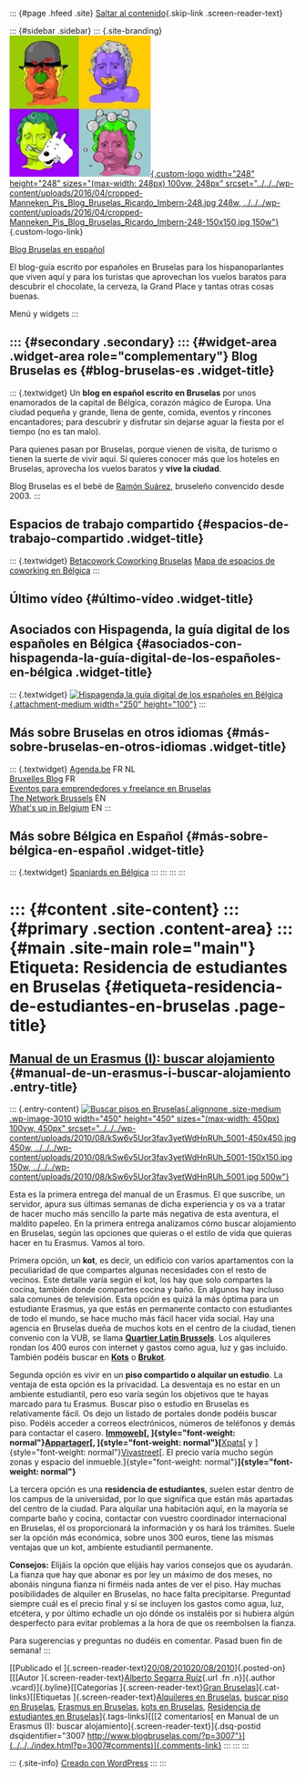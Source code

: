 ::: {#page .hfeed .site}
[Saltar al contenido](index.html#content){.skip-link
.screen-reader-text}

::: {#sidebar .sidebar}
::: {.site-branding}
[![](../../../wp-content/uploads/2016/04/cropped-Manneken_Pis_Blog_Bruselas_Ricardo_Imbern-248.jpg){.custom-logo
width="248" height="248" sizes="(max-width: 248px) 100vw, 248px"
srcset="../../../wp-content/uploads/2016/04/cropped-Manneken_Pis_Blog_Bruselas_Ricardo_Imbern-248.jpg 248w, ../../../wp-content/uploads/2016/04/cropped-Manneken_Pis_Blog_Bruselas_Ricardo_Imbern-248-150x150.jpg 150w"}](../../../index.html){.custom-logo-link}

[Blog Bruselas en español](../../../index.html)

El blog-guía escrito por españoles en Bruselas para los hispanoparlantes
que viven aquí y para los turistas que aprovechan los vuelos baratos
para descubrir el chocolate, la cerveza, la Grand Place y tantas otras
cosas buenas.

Menú y widgets
:::

::: {#secondary .secondary}
::: {#widget-area .widget-area role="complementary"}
Blog Bruselas es {#blog-bruselas-es .widget-title}
----------------

::: {.textwidget}
Un **blog en español escrito en Bruselas** por unos enamorados de la
capital de Bélgica, corazón mágico de Europa. Una ciudad pequeña y
grande, llena de gente, comida, eventos y rincones encantadores; para
descubrir y disfrutar sin dejarse aguar la fiesta por el tiempo (no es
tan malo).

Para quienes pasan por Bruselas, porque vienen de visita, de turismo o
tienen la suerte de vivir aquí. Sí quieres conocer más que los hoteles
en Bruselas, aprovecha los vuelos baratos y **vive la ciudad**.

Blog Bruselas es el bebé de [Ramón Suárez](http://www.ramonsuarez.com),
bruseleño convencido desde 2003.
:::

Espacios de trabajo compartido {#espacios-de-trabajo-compartido .widget-title}
------------------------------

::: {.textwidget}
[Betacowork Coworking Bruselas](http://www.betacowork.com) [Mapa de
espacios de coworking en Bélgica](http://coworkingbelgium.com)
:::

Último vídeo {#último-vídeo .widget-title}
------------

Asociados con Hispagenda, la guía digital de los españoles en Bélgica {#asociados-con-hispagenda-la-guía-digital-de-los-españoles-en-bélgica .widget-title}
---------------------------------------------------------------------

::: {.textwidget}
[![Hispagenda,la guía digital de los españoles en
Bélgica](../../../wp-content/uploads/2010/04/Hispagenda-250px.gif "Hispagenda, la guía digital de los españoles en Bélgica"){.attachment-medium
width="250" height="100"}](http://www.hispagenda.com)
:::

Más sobre Bruselas en otros idiomas {#más-sobre-bruselas-en-otros-idiomas .widget-title}
-----------------------------------

::: {.textwidget}
[Agenda.be](http://www.agenda.be) FR NL\
[Bruxelles Blog](http://www.bxlblog.be/) FR\
[Eventos para emprendedores y freelance en
Bruselas](http://www.betacowork.com/events/)\
[The Network
Brussels](http://groups.yahoo.com/group/TheNetworkBrussels/) EN\
[What\'s up in Belgium](http://www.whatsupin.be/) EN
:::

Más sobre Bélgica en Español {#más-sobre-bélgica-en-español .widget-title}
----------------------------

::: {.textwidget}
[Spaniards en Bélgica](http://www.spaniards.es/paises/belgica)
:::
:::
:::
:::

::: {#content .site-content}
::: {#primary .section .content-area}
::: {#main .site-main role="main"}
Etiqueta: Residencia de estudiantes en Bruselas {#etiqueta-residencia-de-estudiantes-en-bruselas .page-title}
===============================================

[Manual de un Erasmus (I): buscar alojamiento](../../../index.html?p=3007) {#manual-de-un-erasmus-i-buscar-alojamiento .entry-title}
--------------------------------------------------------------------------

::: {.entry-content}
[![Buscar pisos en
Bruselas](../../../wp-content/uploads/2010/08/kSw6v5Uor3fav3yetWdHnRUh_5001-450x450.jpg){.alignnone
.size-medium .wp-image-3010 width="450" height="450"
sizes="(max-width: 450px) 100vw, 450px"
srcset="../../../wp-content/uploads/2010/08/kSw6v5Uor3fav3yetWdHnRUh_5001-450x450.jpg 450w, ../../../wp-content/uploads/2010/08/kSw6v5Uor3fav3yetWdHnRUh_5001-150x150.jpg 150w, ../../../wp-content/uploads/2010/08/kSw6v5Uor3fav3yetWdHnRUh_5001.jpg 500w"}](http://www.blogbruselas.com/2010/08/buscar-piso-brusela.html/ksw6v5uor3fav3yetwdhnruh_500-2)

Esta es la primera entrega del manual de un Erasmus. El que suscribe, un
servidor, apura sus últimas semanas de dicha experiencia y os va a
tratar de hacer mucho más sencillo la parte más negativa de esta
aventura, el maldito papeleo. En la primera entrega analizamos cómo
buscar alojamiento en Bruselas, según las opciones que quieras o el
estilo de vida que quieras hacer en tu Erasmus. Vamos al toro.

Primera opción, un **kot**, es decir, un edificio con varios
apartamentos con la peculiaridad de que compartes algunas necesidades
con el resto de vecinos. Este detalle varía según el kot, los hay que
solo compartes la cocina, también donde compartes cocina y baño. En
algunos hay incluso sala comunes de televisión. Esta opción es quizá la
más óptima para un estudiante Erasmus, ya que estás en permanente
contacto con estudiantes de todo el mundo, se hace mucho más fácil hacer
vida social. Hay una agencia en Bruselas dueña de muchos kots en el
centro de la ciudad, tienen convenio con la VUB, se llama **[Quartier
Latin Brussels](http://www.qlb.irisnet.be/ql/EN/1.htm)**. Los alquileres
rondan los 400 euros con internet y gastos como agua, luz y gas
incluido. También podéis buscar en **[Kots](http://www.kots.be/kots/)**
o **[Brukot](http://www.brukot.be/)**.

Segunda opción es vivir en un **piso compartido o alquilar un estudio**.
La ventaja de esta opción es la privacidad. La desventaja es no estar en
un ambiente estudiantil, pero eso varía según los objetivos que te hayas
marcado para tu Erasmus. Buscar piso o estudio en Bruselas es
relativamente fácil. Os dejo un listado de portales donde podéis buscar
piso. Podéis acceder a correos electrónicos, números de teléfonos y
demás para contactar el casero. **[Immoweb](http://www.immoweb.be/en/)[,
]{style="font-weight: normal"}[Appartager](http://www.appartager.be/)[,
]{style="font-weight: normal"}[**[Xpats](http://xpats.spotter.be/en/default.aspx)[
y
]{style="font-weight: normal"}[Vivastreet](http://www.vivastreet.be/)[.
El precio varía mucho según zonas y espacio del
inmueble.]{style="font-weight: normal"}**]{style="font-weight: normal"}**

La tercera opción es una **residencia de estudiantes**, suelen estar
dentro de los campus de la universidad, por lo que significa que están
más apartadas del centro de la ciudad. Para alquilar una habitación
aquí, en la mayoría se comparte baño y cocina, contactar con vuestro
coordinador internacional en Bruselas, él os proporcionará la
información y os hará los trámites. Suele ser la opción más económica,
sobre unos 300 euros, tiene las mismas ventajas que un kot, ambiente
estudiantil permanente.

**Consejos:** Elijáis la opción que elijáis hay varios consejos que os
ayudarán. La fianza que hay que abonar es por ley un máximo de dos
meses, no abonáis ninguna fianza ni firméis nada antes de ver el piso.
Hay muchas posibilidades de alquiler en Bruselas, no hace falta
precipitarse. Preguntad siempre cuál es el precio final y sí se incluyen
los gastos como agua, luz, etcétera, y por último echadle un ojo dónde
os instaléis por si hubiera algún desperfecto para evitar problemas a la
hora de que os reembolsen la fianza.

Para sugerencias y preguntas no dudéis en comentar. Pasad buen fin de
semana!
:::

[[Publicado el
]{.screen-reader-text}[20/08/201020/08/2010](../../../index.html?p=3007)]{.posted-on}[[[Autor
]{.screen-reader-text}[Alberto Segarra
Ruíz](../../author/albertosegarraruiz/index.html){.url .fn .n}]{.author
.vcard}]{.byline}[[Categorías ]{.screen-reader-text}[Gran
Bruselas](../../category/gran-bruselas/index.html)]{.cat-links}[[Etiquetas
]{.screen-reader-text}[Alquileres en
Bruselas](../alquileres-en-bruselas/index.html), [buscar piso en
Bruselas](../buscar-piso-en-bruselas/index.html), [Erasmus en
Bruselas](../erasmus-en-bruselas/index.html), [kots en
Bruselas](../kots-en-bruselas/index.html), [Residencia de estudiantes en
Bruselas](index.html)]{.tags-links}[[[2 comentarios[ en Manual de un
Erasmus (I): buscar alojamiento]{.screen-reader-text}]{.dsq-postid
dsqidentifier="3007 http://www.blogbruselas.com/?p=3007"}](../../../index.html?p=3007#comments)]{.comments-link}
:::
:::
:::

::: {.site-info}
[Creado con WordPress](https://es.wordpress.org/)
:::
:::
